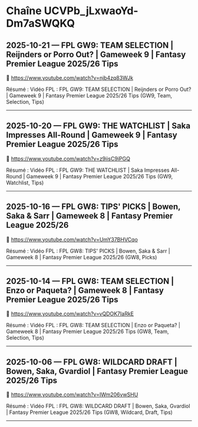 # Chaîne UCVPb_jLxwaoYd-Dm7aSWQKQ

## 2025-10-21 — FPL GW9: TEAM SELECTION | Reijnders or Porro Out? | Gameweek 9 | Fantasy Premier League 2025/26 Tips
🔗 https://www.youtube.com/watch?v=njb4zq83WJk

Résumé :
Vidéo FPL : FPL GW9: TEAM SELECTION | Reijnders or Porro Out? | Gameweek 9 | Fantasy Premier League 2025/26 Tips (GW9, Team, Selection, Tips)

---

## 2025-10-20 — FPL GW9: THE WATCHLIST | Saka Impresses All-Round | Gameweek 9 | Fantasy Premier League 2025/26 Tips
🔗 https://www.youtube.com/watch?v=z9iisC9iPGQ

Résumé :
Vidéo FPL : FPL GW9: THE WATCHLIST | Saka Impresses All-Round | Gameweek 9 | Fantasy Premier League 2025/26 Tips (GW9, Watchlist, Tips)

---

## 2025-10-16 — FPL GW8: TIPS' PICKS | Bowen, Saka & Sarr | Gameweek 8 | Fantasy Premier League 2025/26
🔗 https://www.youtube.com/watch?v=UmY37BHVCqo

Résumé :
Vidéo FPL : FPL GW8: TIPS' PICKS | Bowen, Saka & Sarr | Gameweek 8 | Fantasy Premier League 2025/26 (GW8, Picks)

---

## 2025-10-14 — FPL GW8: TEAM SELECTION | Enzo or Paqueta? | Gameweek 8 | Fantasy Premier League 2025/26 Tips
🔗 https://www.youtube.com/watch?v=vQDOK7IaRkE

Résumé :
Vidéo FPL : FPL GW8: TEAM SELECTION | Enzo or Paqueta? | Gameweek 8 | Fantasy Premier League 2025/26 Tips (GW8, Team, Selection, Tips)

---

## 2025-10-06 — FPL GW8: WILDCARD DRAFT | Bowen, Saka, Gvardiol | Fantasy Premier League 2025/26 Tips
🔗 https://www.youtube.com/watch?v=IWm206vwSHU

Résumé :
Vidéo FPL : FPL GW8: WILDCARD DRAFT | Bowen, Saka, Gvardiol | Fantasy Premier League 2025/26 Tips (GW8, Wildcard, Draft, Tips)

---

